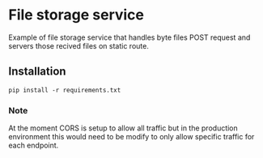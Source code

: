 # File storage service

Example of file storage service that handles byte files POST request and servers those recived files on static route.

## Installation

```
pip install -r requirements.txt
```

### Note

At the moment CORS is setup to allow all traffic but in the production environment this would need to be modify to only allow specific traffic for each endpoint.
